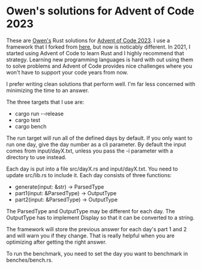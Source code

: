 # Owen's solutions for Advent of Code 2023

These are [Owen's](https://fosstodon.org/@omalley) Rust solutions for
[Advent of Code 2023](https://adventofcode.com/2023/). I use a
framework that I forked from
[here](https://gitlab.com/mbryant/aoc-2021/), but now is noticably
different. In 2021, I started using Advent of Code to learn Rust and I
highly recommend that strategy. Learning new programming languages is
hard with out using them to solve problems and Advent of Code provides
nice challenges where you won't have to support your code years from
now.

I prefer writing clean solutions that perform well. I'm far less concerned
with minimizing the time to an answer.

The three targets that I use are:
* cargo run --release
* cargo test
* cargo bench

The run target will run all of the defined days by default. If you
only want to run one day, give the day number as a cli parameter. By
default the input comes from input/dayX.txt, unless you pass the -i
parameter with a directory to use instead.

Each day is put into a file src/dayX.rs and input/dayX.txt. You need
to update src/lib.rs to include it. Each day consists of three functions:

* generate(input: &str) -> ParsedType
* part1(input: &ParsedType) -> OutputType
* part2(input: &ParsedType) -> OutputType

The ParsedType and OutputType may be different for each day. The OutputType
has to implement Display so that it can be converted to a string.

The framework will store the previous answer for each day's part 1 and
2 and will warn you if they change. That is really helpful when you
are optimizing after getting the right answer.

To run the benchmark, you need to set the day you want to benchmark in
benches/bench.rs.
